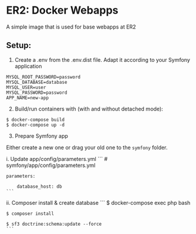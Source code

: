 # ER2: Docker Webapps
A simple image that is used for base webapps at ER2

## Setup:

1. Create a .env from the .env.dist file. Adapt it according to your Symfony application

```
MYSQL_ROOT_PASSWORD=password
MYSQL_DATABASE=database
MYSQL_USER=user
MYSQL_PASSWORD=password
APP_NAME=new-app
```

2. Build/run containers with (with and without detached mode):

```
$ docker-compose build
$ docker-compose up -d
```


3. Prepare Symfony app

Either create a new one or drag your old one to the `symfony` folder.

   i. Update app/config/parameters.yml
    ```
    # symfony/app/config/parameters.yml
    
    parameters:
    
        database_host: db
    ```

   ii. Composer install & create database
    ```
    $ docker-compose exec php bash
    
    $ composer install  
    
    $ sf3 doctrine:schema:update --force
    ```

